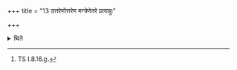 +++
title = "13 उत्तरेणोत्तरेण मन्त्रेणेतरे प्रत्याहुः"

+++

<details><summary>थिते</summary>

13. The other (priests) reply with the successive formulae.[^1]  

[^1]: TS I.8.16.g. 
</details>
